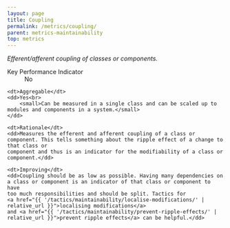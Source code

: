 ```yaml
---
layout: page
title: Coupling
permalink: /metrics/coupling/
parent: metrics-maintainability
top: metrics
---
```


_Efferent/afferent coupling of classes or components._

<dl>
    <dt>Key Performance Indicator</dt>
    <dd>No</dd>
    
    <dt>Aggregable</dt>
    <dd>Yes<br>
        <small>Can be measured in a single class and can be scaled up to modules and components in a system.</small>
    </dd>
    
    <dt>Rationale</dt>
    <dd>Measures the efferent and afferent coupling of a class or component. This tells something about the ripple effect of a change to that class or
    component and thus is an indicator for the modifiability of a class or component.</dd>
    
    <dt>Improving</dt>
    <dd>Coupling should be as low as possible. Having many dependencies on a class or component is an indicator of that class or component to have
    too much responsibilities and should be split. Tactics for
    <a href="{{ '/tactics/maintainability/localise-modifications/' | relative_url }}">localising modifications</a>
    and <a href="{{ '/tactics/maintainability/prevent-ripple-effects/' | relative_url }}">prevent ripple effects</a> can be helpful.</dd>
</dl>
